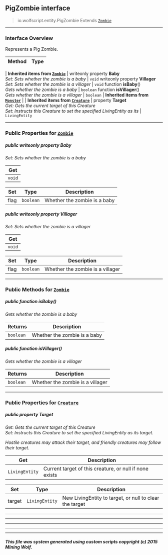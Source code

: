 ## PigZombie __interface__

>io.wolfscript.entity.PigZombie
>Extends [`Zombie`](Zombie.md)

---

### Interface Overview

Represents a Pig Zombie.

Method | Type   
--- | :--- 
 |
__Inherited items from [`Zombie`](Zombie.md)__ |
 writeonly property __Baby__ <br> _Set: Sets whether the zombie is a baby_ | `void`
 writeonly property __Villager__ <br> _Set: Sets whether the zombie is a villager_ | `void`
 function __isBaby__() <br> _Gets whether the zombie is a baby_ | `boolean`
 function __isVillager__() <br> _Gets whether the zombie is a villager_ | `boolean`
 |
__Inherited items from [`Monster`](Monster.md)__ |
 |
__Inherited items from [`Creature`](Creature.md)__ |
  property __Target__ <br> _Get: Gets the current target of this Creature<br>Set: Instructs this Creature to set the specified LivingEntity as its_ | `LivingEntity`









---


### Public Properties for [`Zombie`](Zombie.md)

##### <a id='baby'></a>public  writeonly property __Baby__

_Set: Sets whether the zombie is a baby_

Get | 
--- | 
`void` |

Set | Type | Description  
--- | --- | --- 
flag | `boolean` | Whether the zombie is a baby


##### <a id='villager'></a>public  writeonly property __Villager__

_Set: Sets whether the zombie is a villager_

Get | 
--- | 
`void` |

Set | Type | Description  
--- | --- | --- 
flag | `boolean` | Whether the zombie is a villager


---

### Public Methods for [`Zombie`](Zombie.md)

##### <a id='isbaby'></a>public  function __isBaby__()

_Gets whether the zombie is a baby_

Returns | Description
--- | --- 
`boolean` | Whether the zombie is a baby


##### <a id='isvillager'></a>public  function __isVillager__()

_Gets whether the zombie is a villager_

Returns | Description
--- | --- 
`boolean` | Whether the zombie is a villager


---

### Public Properties for [`Creature`](Creature.md)

##### <a id='target'></a>public   property __Target__

_Get: Gets the current target of this Creature<br>Set: Instructs this Creature to set the specified LivingEntity as its target. <p> Hostile creatures may attack their target, and friendly creatures may follow their target._

Get | Description
--- | --- 
`LivingEntity` | Current target of this creature, or null if none exists

Set | Type | Description  
--- | --- | --- 
target | `LivingEntity` | New LivingEntity to target, or null to clear the target


---
---


---


---


---


##### This file was system generated using custom scripts copyright (c) 2015 Mining Wolf.
	

